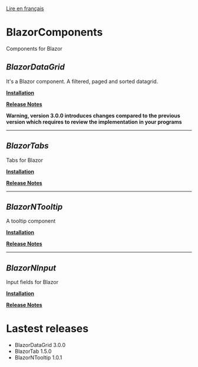 [Lire en français](README.md)
# BlazorComponents
Components for Blazor

## _BlazorDataGrid_

It's a Blazor component. A filtered, paged and sorted datagrid.

**[Installation](BlazorDataGrid/BlazorDatagrid.en.md)** 

**[Release Notes](BlazorDataGrid/BlazorDatagrid_RELEASE_NOTE.en.md)** 

__Warning, version 3.0.0 introduces changes compared to the previous version which requires to review the implementation in your programs__
___

## _BlazorTabs_
Tabs for Blazor

**[Installation](BlazorNtabs/BlazorNTab.en.md)** 

**[Release Notes](BlazorNtabs/BlazorNTab_RELEASE_NOTE.en.md)** 

___
## _BlazorNTooltip_
A tooltip component

**[Installation](BlazorNTooltip/BlazorNTooltip.en.md)** 

**[Release Notes](BlazorNTooltip/BlazorNTooltip_RELEASE_NOTE.en.md)** 

___
## _BlazorNInput_
Input fields for Blazor

**[Installation](BlazorNInput/BlazorNInput.en.md)** 

**[Release Notes](BlazorNInput/BlazorNInput_RELEASE_NOTE.en.md)** 

# Lastest releases
- BlazorDataGrid 3.0.0
- BlazorTab 1.5.0
- BlazorNTooltip 1.0.1